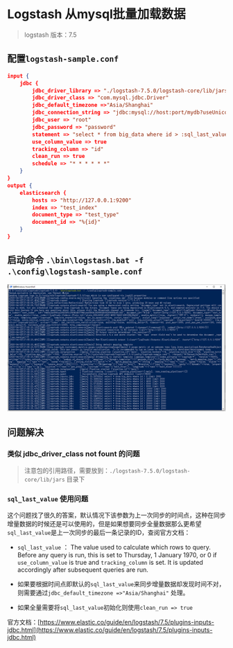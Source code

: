 # Logstash 从mysql批量加载数据
> logstash 版本：7.5


## 配置`logstash-sample.conf`
```json
input {
    jdbc {
        jdbc_driver_library => "./logstash-7.5.0/logstash-core/lib/jars/mysql-connector-java-5.1.36.jar"
        jdbc_driver_class => "com.mysql.jdbc.Driver"
        jdbc_default_timezone =>"Asia/Shanghai"
        jdbc_connection_string => "jdbc:mysql://host:port/mydb?useUnicode=true&characterEncoding=UTF-8&allowMultiQueries=true&serverTimezone=Asia/Shanghai"
        jdbc_user => "root"
        jdbc_password => "password"
        statement => "select * from big_data where id > :sql_last_value limit 2000"
        use_column_value => true
        tracking_column => "id"
        clean_run => true
        schedule => "* * * * * *"
    }
}
output {      
    elasticsearch {
        hosts => "http://127.0.0.1:9200"
        index => "test_index"
        document_type => "test_type"
        document_id => "%{id}"
    }
}
```


## 启动命令 `.\bin\logstash.bat -f .\config\logstash-sample.conf`
![结果](./images/20200402170928.png)

## 问题解决
###  类似 jdbc_driver_class not fount 的问题
> 注意包的引用路径，需要放到：`./logstash-7.5.0/logstash-core/lib/jars` 目录下

### `sql_last_value` 使用问题
这个问题找了很久的答案，默认情况下该参数为上一次同步的时间点，这种在同步增量数据的时候还是可以使用的，但是如果想要同步全量数据那么更希望`sql_last_value`是上一次同步的最后一条记录的ID，查阅官方文档：

- `sql_last_value` ： The value used to calculate which rows to query. Before any query is run, this is set to Thursday, 1 January 1970, or 0 if `use_column_value` is true and `tracking_column` is set. It is updated accordingly after subsequent queries are run.

- 如果要根据时间点即默认的`sql_last_value`来同步增量数据却发现时间不对，则需要通过`jdbc_default_timezone =>"Asia/Shanghai"` 处理。
- 如果全量需要将`sql_last_value`初始化则使用`clean_run => true`


官方文档：[https://www.elastic.co/guide/en/logstash/7.5/plugins-inputs-jdbc.html](https://www.elastic.co/guide/en/logstash/7.5/plugins-inputs-jdbc.html)